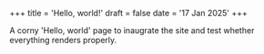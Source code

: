 +++
title = 'Hello, world!'
draft = false
date = '17 Jan 2025'
+++

A corny 'Hello, world' page to inaugrate the site and test whether everything renders properly.